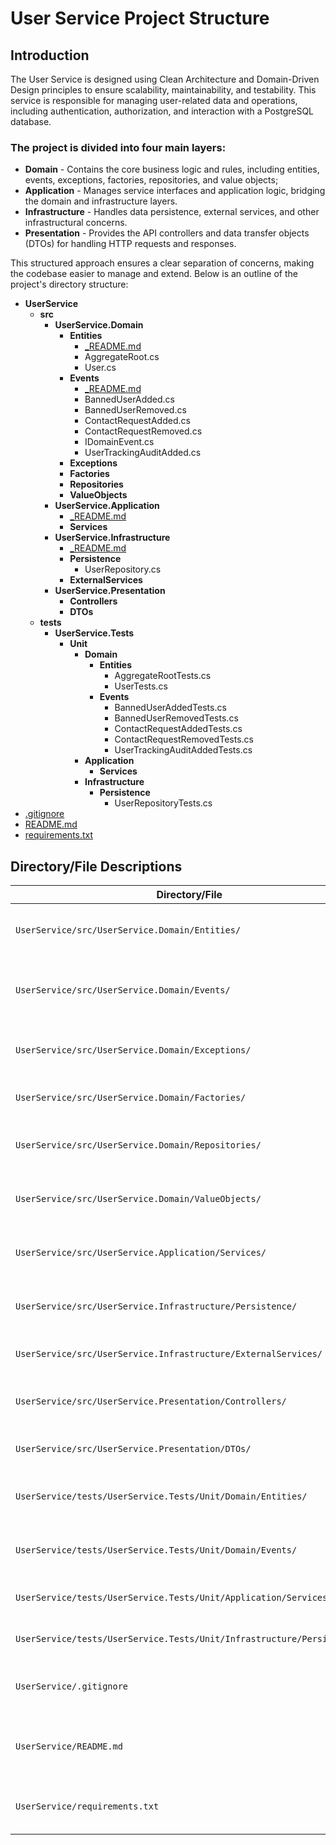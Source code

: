 # User Service Project Structure 

## Introduction
The User Service is designed using Clean Architecture and Domain-Driven Design principles to ensure scalability, maintainability, and testability. This service is responsible for managing user-related data and operations, including authentication, authorization, and interaction with a PostgreSQL database.

### The project is divided into four main layers:

* **Domain** - Contains the core business logic and rules, including entities, events, exceptions, factories, repositories, and value objects;
* **Application** - Manages service interfaces and application logic, bridging the domain and infrastructure layers.
* **Infrastructure** - Handles data persistence, external services, and other infrastructural concerns.
* **Presentation** - Provides the API controllers and data transfer objects (DTOs) for handling HTTP requests and responses.

This structured approach ensures a clear separation of concerns, making the codebase easier to manage and extend. Below is an outline of the project's directory structure:

- **UserService**
  - **src**
    - **UserService.Domain**
      - **Entities**
        - [_README.md](UserService/src/UserService.Domain/Entities/_README.md)
        - AggregateRoot.cs
        - User.cs
      - **Events**
        - [_README.md](UserService/src/UserService.Domain/Events/_README.md)
        - BannedUserAdded.cs
        - BannedUserRemoved.cs
        - ContactRequestAdded.cs
        - ContactRequestRemoved.cs
        - IDomainEvent.cs
        - UserTrackingAuditAdded.cs
      - **Exceptions**
      - **Factories**
      - **Repositories**
      - **ValueObjects**
    - **UserService.Application**
      - [_README.md](UserService/src/UserService.Application/_README.md)
      - **Services**
    - **UserService.Infrastructure**
      - [_README.md](UserService/src/UserService.Infrastructure/_README.md)
      - **Persistence**
        - UserRepository.cs
      - **ExternalServices**
    - **UserService.Presentation**
      - **Controllers**
      - **DTOs**
  - **tests**
    - **UserService.Tests**
      - **Unit**
        - **Domain**
          - **Entities**
            - AggregateRootTests.cs
            - UserTests.cs
          - **Events**
            - BannedUserAddedTests.cs
            - BannedUserRemovedTests.cs
            - ContactRequestAddedTests.cs
            - ContactRequestRemovedTests.cs
            - UserTrackingAuditAddedTests.cs
        - **Application**
          - **Services**
        - **Infrastructure**
          - **Persistence**
            - UserRepositoryTests.cs
- [.gitignore](UserService/.gitignore)
- [README.md](UserService/README.md)
- [requirements.txt](UserService/requirements.txt)
  
## Directory/File Descriptions

| Directory/File                          | Description                                                   |
|-----------------------------------------|---------------------------------------------------------------|
| `UserService/src/UserService.Domain/Entities/`     | Domain entities representing core business concepts.          |
| `UserService/src/UserService.Domain/Events/`       | Domain events capturing significant changes or actions.       |
| `UserService/src/UserService.Domain/Exceptions/`   | Custom exceptions specific to domain logic.                    |
| `UserService/src/UserService.Domain/Factories/`    | Factories for creating domain objects.                         |
| `UserService/src/UserService.Domain/Repositories/` | Interfaces or base classes for data access operations.         |
| `UserService/src/UserService.Domain/ValueObjects/`  | Immutable value objects used within the domain.                |
| `UserService/src/UserService.Application/Services/` | Application services implementing business logic.             |
| `UserService/src/UserService.Infrastructure/Persistence/` | Data access logic, including repository implementations.   |
| `UserService/src/UserService.Infrastructure/ExternalServices/` | Integration with external services or APIs.             |
| `UserService/src/UserService.Presentation/Controllers/` | API controllers handling HTTP requests and responses.       |
| `UserService/src/UserService.Presentation/DTOs/`      | Data Transfer Objects for API input and output.              |
| `UserService/tests/UserService.Tests/Unit/Domain/Entities/` | Unit tests for domain entities and aggregate roots.    |
| `UserService/tests/UserService.Tests/Unit/Domain/Events/` | Unit tests for domain events and event handlers.       |
| `UserService/tests/UserService.Tests/Unit/Application/Services/` | Unit tests for application layer services.         |
| `UserService/tests/UserService.Tests/Unit/Infrastructure/Persistence/` | Unit tests for repository implementations.   |
| `UserService/.gitignore`                  | Specifies files and directories to ignore in version control. |
| `UserService/README.md`                   | Project documentation providing an overview and instructions. |
| `UserService/requirements.txt`            | Lists dependencies required for the project.                   |



